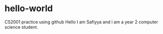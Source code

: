 # hello-world
CS2001 practice using github
Hello I am Safiyya and i am a year 2 computer science student.
